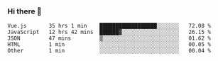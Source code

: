 ### Hi there 👋

<!--
**xin-code/Xin-code** is a ✨ _special_ ✨ repository because its `README.md` (this file) appears on your GitHub profile.

Here are some ideas to get you started:
<!--START_SECTION:waka-->
```text
Vue.js       35 hrs 1 min    ██████████████████░░░░░░░   72.08 % 
JavaScript   12 hrs 42 mins  ██████▓░░░░░░░░░░░░░░░░░░   26.15 % 
JSON         47 mins         ▒░░░░░░░░░░░░░░░░░░░░░░░░   01.62 % 
HTML         1 min           ░░░░░░░░░░░░░░░░░░░░░░░░░   00.05 % 
Other        1 min           ░░░░░░░░░░░░░░░░░░░░░░░░░   00.04 % 
```
<!--END_SECTION:waka-->
